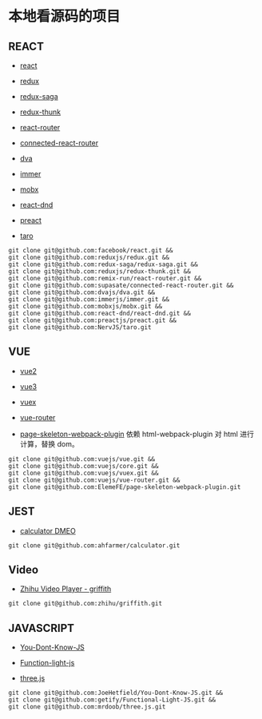 # 本地看源码的项目

## REACT

- [react](https://github.com/facebook/react)

- [redux](https://github.com/reduxjs/redux)

- [redux-saga](https://github.com/redux-saga/redux-saga)

- [redux-thunk](https://github.com/reduxjs/redux-thunk)

- [react-router](https://github.com/remix-run/react-router)

- [connected-react-router](https://github.com/supasate/connected-react-router)

- [dva](https://github.com/dvajs/dva)

- [immer](https://github.com/immerjs/immer)

- [mobx](https://github.com/mobxjs/mobx)

- [react-dnd](https://github.com/react-dnd/react-dnd)

- [preact](https://github.com/preactjs/preact)

- [taro](https://github.com/NervJS/taro)

```node
git clone git@github.com:facebook/react.git &&
git clone git@github.com:reduxjs/redux.git &&
git clone git@github.com:redux-saga/redux-saga.git &&
git clone git@github.com:reduxjs/redux-thunk.git &&
git clone git@github.com:remix-run/react-router.git &&
git clone git@github.com:supasate/connected-react-router.git &&
git clone git@github.com:dvajs/dva.git &&
git clone git@github.com:immerjs/immer.git &&
git clone git@github.com:mobxjs/mobx.git &&
git clone git@github.com:react-dnd/react-dnd.git &&
git clone git@github.com:preactjs/preact.git &&
git clone git@github.com:NervJS/taro.git
```

## VUE

- [vue2](https://github.com/vuejs/vue)

- [vue3](https://github.com/vuejs/core)

- [vuex](https://github.com/vuejs/vuex)

- [vue-router](https://github.com/vuejs/vue-router)

- [page-skeleton-webpack-plugin](https://github.com/ElemeFE/page-skeleton-webpack-plugin)
  依赖 html-webpack-plugin 对 html 进行计算，替换 dom。

```node
git clone git@github.com:vuejs/vue.git &&
git clone git@github.com:vuejs/core.git &&
git clone git@github.com:vuejs/vuex.git &&
git clone git@github.com:vuejs/vue-router.git &&
git clone git@github.com:ElemeFE/page-skeleton-webpack-plugin.git
```

## JEST

- [calculator DMEO](https://github.com/ahfarmer/calculator)

```node
git clone git@github.com:ahfarmer/calculator.git
```

## Video

- [Zhihu Video Player - griffith](https://github.com/zhihu/griffith)

```node
git clone git@github.com:zhihu/griffith.git
```

## JAVASCRIPT

- [You-Dont-Know-JS](https://github.com/JoeHetfield/You-Dont-Know-JS)

- [Function-light-js](https://github.com/getify/Functional-Light-JS)

- [three.js](https://github.com/mrdoob/three.js)

```node
git clone git@github.com:JoeHetfield/You-Dont-Know-JS.git &&
git clone git@github.com:getify/Functional-Light-JS.git &&
git clone git@github.com:mrdoob/three.js.git
```
